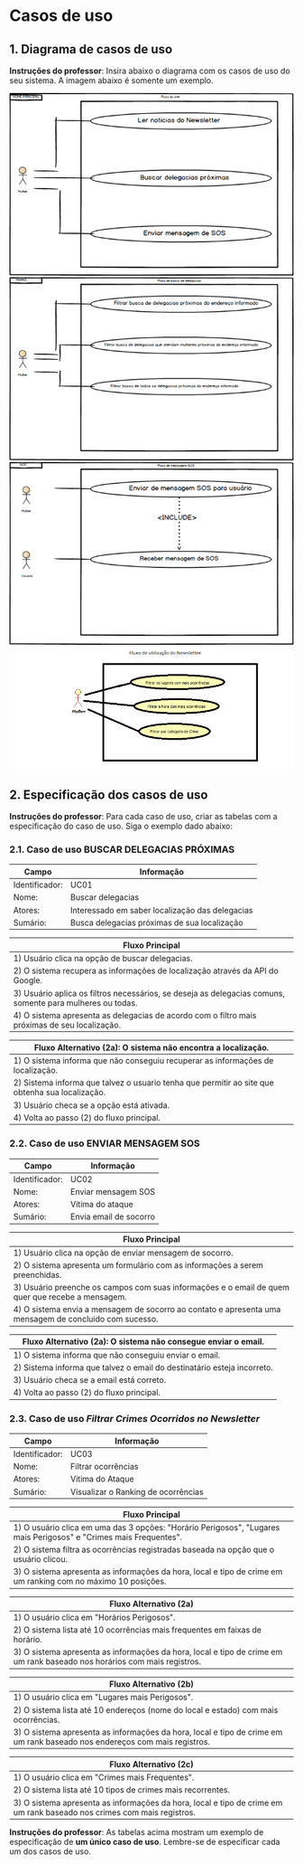 # Casos de uso

## 1. Diagrama de casos de uso

**Instruções do professor**: Insira abaixo o diagrama com os casos de uso do seu sistema. A imagem abaixo é somente um exemplo.

![Caso de uso principal](CASO-DE-USO-HOME.png)
![Caso de uso mapas](CASO-DE-USO-MAPAS.png)
![Caso de uso Sos](CASO-DE-USO-SOS.png)
![Caso de uso Newsletter](CASO-DE-USO-NEWSLETTER.png)

## 2. Especificação dos casos de uso

**Instruções do professor**: Para cada caso de uso, criar as tabelas com a especificação do caso de uso. Siga o exemplo dado abaixo:

### 2.1. Caso de uso **BUSCAR DELEGACIAS PRÓXIMAS**

| Campo          | Informação        |
|---|---|
| Identificador: | UC01              |
| Nome:          | Buscar delegacias |
| Atores:        | Interessado em saber localização das delegacias  |
| Sumário:       | Busca delegacias próximas de sua localização |

| Fluxo Principal |
|---|
| 1) Usuário clica na opção de buscar delegacias. |
| 2) O sistema recupera as informações de localização através da API do Google.               |
| 3) Usuário aplica os filtros necessários, se deseja as delegacias comuns, somente para mulheres ou todas.|
| 4) O sistema apresenta as delegacias de acordo com o filtro mais próximas de seu localização. |

| Fluxo Alternativo (2a): O sistema não encontra a localização. |
|---|
| 1) O sistema informa que não conseguiu recuperar as informações de localização. |
| 2) Sistema informa que talvez o usuario tenha que permitir ao site que obtenha sua localização. |
| 3) Usuário checa se a opção está ativada. |
| 4) Volta ao passo (2) do fluxo principal. |

### 2.2. Caso de uso **ENVIAR MENSAGEM SOS**

| Campo          | Informação        |
|---|---|
| Identificador: | UC02              |
| Nome:          | Enviar mensagem SOS |
| Atores:        | Vitima do ataque  |
| Sumário:       | Envia email de socorro |

| Fluxo Principal |
|---|
| 1) Usuário clica na opção de enviar mensagem de socorro. |
| 2) O sistema apresenta um formulário com as informações a serem preenchidas.        |
| 3) Usuário preenche os campos com suas informações e o email de quem quer que recebe a mensagem.|
| 4) O sistema envia a mensagem de socorro ao contato e apresenta uma mensagem de concluido com sucesso. |

| Fluxo Alternativo (2a): O sistema não consegue enviar o email. |
|---|
| 1) O sistema informa que não conseguiu enviar o email. |
| 2) Sistema informa que talvez o email do destinatário esteja incorreto. |
| 3) Usuário checa se a email está correto. |
| 4) Volta ao passo (2) do fluxo principal. |


### 2.3. Caso de uso *Filtrar Crimes Ocorridos no Newsletter*

| Campo          | Informação        |
|---|---|
| Identificador: | UC03              |
| Nome:          | Filtrar ocorrências |
| Atores:        | Vitima do Ataque |
| Sumário:       | Visualizar o Ranking de ocorrências |

| Fluxo Principal |
|---|
| 1) O usuário clica em uma das 3 opções: "Horário Perigosos", "Lugares mais Perigosos" e "Crimes mais Frequentes". |
| 2) O sistema filtra as ocorrências registradas baseada na opção que o usuário clicou.                   |
| 3) O sistema apresenta as informações da hora, local e tipo de crime em um ranking com no máximo 10 posições. |

| Fluxo Alternativo (2a)|
|---|
| 1) O usuário clica em "Horários Perigosos". |
| 2) O sistema lista até 10 ocorrências mais frequentes em faixas de horário.                   |
| 3) O sistema apresenta as informações da hora, local e tipo de crime em um rank baseado nos horários com mais registros. |

| Fluxo Alternativo (2b)|
|---|
| 1) O usuário clica em "Lugares mais Perigosos". |
| 2) O sistema lista até  10 endereços (nome do local e estado) com mais ocorrências.                   |
| 3) O sistema apresenta as informações da hora, local e tipo de crime em um rank baseado nos endereços com mais registros. |

| Fluxo Alternativo (2c)|
|---|
| 1) O usuário clica em "Crimes mais Frequentes". |
| 2) O sistema lista até 10 tipos de crimes mais recorrentes.                   |
| 3) O sistema apresenta as informações da hora, local e tipo de crime em um rank baseado nos crimes com mais registros. |

**Instruções do professor**: As tabelas acima mostram um exemplo de especificação de **um único caso de uso**. Lembre-se de especificar cada um dos casos de uso.


